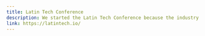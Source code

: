 ```yaml
---
title: Latin Tech Conference
description: We started the Latin Tech Conference because the industry needed a space where the smartest, most diverse and ambitious LatinX people could connect and accelerate their potential. It’s needed more than ever, as the pace of tech jobs increase, and demand outstrips supply. The Latin Tech Conference is that space – where technology meets opportunity, opportunity meets companies, companies meet diversity and diversity becomes reality.
link: https://latintech.io/
---
```

